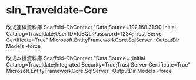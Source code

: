# sln_Traveldate-Core

改成連線資料庫
Scaffold-DbContext "Data Source=192.168.31.90;Initial Catalog=Traveldate;User ID=tdSQL;Password=1234;Trust Server Certificate=True" Microsoft.EntityFrameworkCore.SqlServer -OutputDir Models -force

改成本機資料庫
Scaffold-DbContext "Data Source=.;Initial Catalog=Traveldate;Integrated Security=True;Trust Server Certificate=True" Microsoft.EntityFrameworkCore.SqlServer -OutputDir Models -force
